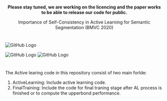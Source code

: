 
#


**<div align="center">**Please stay tuned, we are working on the licencing and the paper works to be able to release our code for public**.<br />**
  
Importance of Self-Consistency in Active Learning for Semantic Segmentation (BMVC 2020) </div>

#


![GitHub Logo](https://user-images.githubusercontent.com/12434910/88857501-61a1a480-d1c4-11ea-9275-aebb808b9565.png)


![GitHub Logo](https://user-images.githubusercontent.com/12434910/88857535-7847fb80-d1c4-11ea-952e-1bba22396e65.gif)
![GitHub Logo](https://user-images.githubusercontent.com/12434910/88857558-839b2700-d1c4-11ea-9dac-11f383d840d0.gif)

#
The Active learing code in this repository consist of two main forlde:<br/>
1) ActiveLearning: Include active learning code. <br/>
2) FinalTraining: Include the code for final traning stage after AL process is finished or to compute the upperbond performance.
